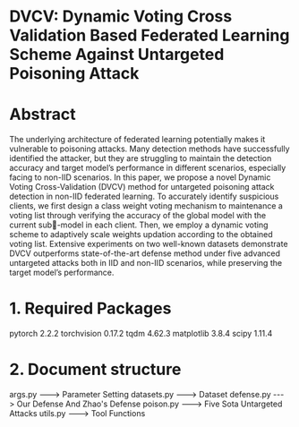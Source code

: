 # DVCV: Dynamic Voting Cross Validation Based Federated Learning Scheme Against Untargeted Poisoning Attack

# Abstract
The underlying architecture of federated learning potentially makes it vulnerable to poisoning attacks. Many detection methods have successfully identified the attacker, but they are struggling to maintain the detection accuracy and target model’s performance in different scenarios, especially facing to non-IID scenarios. In this paper, we propose a novel Dynamic Voting Cross-Validation (DVCV) method for untargeted poisoning attack detection in non-IID federated learning. To accurately identify suspicious clients, we first design a class weight voting mechanism to maintenance a voting list through verifying the accuracy of the global model with the current sub-model in each client. Then, we employ a dynamic voting scheme to adaptively scale weights updation according to the obtained voting list. Extensive experiments on two well-known datasets demonstrate DVCV outperforms state-of-the-art defense method under five advanced untargeted attacks both in IID and non-IID scenarios, while preserving the target model’s performance. 

# 1. Required Packages
pytorch 2.2.2
torchvision 0.17.2
tqdm 4.62.3
matplotlib 3.8.4
scipy 1.11.4

# 2. Document structure
args.py ---> Parameter Setting
datasets.py ---> Dataset
defense.py ---> Our Defense And Zhao's Defense
poison.py ---> Five Sota Untargeted Attacks
utils.py ---> Tool Functions
